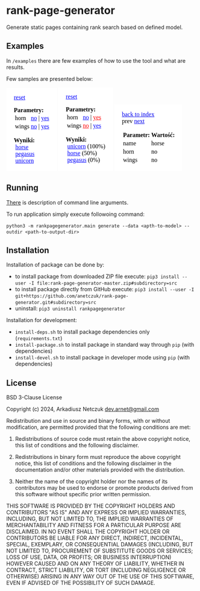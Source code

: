 # rank-page-generator

Generate static pages containing rank search based on defined model.


## Examples

In `/examples` there are few examples of how to use the tool and what are results.

Few samples are presented below:

[![main page with available filters](examples/horse/rank_pages/main-page.png "main page with available filters")](examples/horse/rank_pages/main-page.png)
[![main page with filtered content](examples/horse/rank_pages/main-page-filter.png "main page with filtered content")](examples/horse/rank_pages/main-page-filter.png)
[![details of result](examples/horse/rank_pages/sub-page.png "details of result")](examples/horse/rank_pages/sub-page.png)


## Running

[There](doc/cmdargs.md) is description of command line arguments.

To run application simply execute followoing command:
```
python3 -m rankpagegenerator.main generate --data <apth-to-model> --outdir <path-to-output-dir>
```


## Installation

Installation of package can be done by:
 - to install package from downloaded ZIP file execute: `pip3 install --user -I file:rank-page-generator-master.zip#subdirectory=src`
 - to install package directly from GitHub execute: `pip3 install --user -I git+https://github.com/anetczuk/rank-page-generator.git#subdirectory=src`
 - uninstall: `pip3 uninstall rankpagegenerator`

Installation for development:
 - `install-deps.sh` to install package dependencies only (`requirements.txt`)
 - `install-package.sh` to install package in standard way through `pip` (with dependencies)
 - `install-devel.sh` to install package in developer mode using `pip` (with dependencies)


## License

BSD 3-Clause License

Copyright (c) 2024, Arkadiusz Netczuk <dev.arnet@gmail.com>

Redistribution and use in source and binary forms, with or without
modification, are permitted provided that the following conditions are met:

1. Redistributions of source code must retain the above copyright notice, this
   list of conditions and the following disclaimer.

2. Redistributions in binary form must reproduce the above copyright notice,
   this list of conditions and the following disclaimer in the documentation
   and/or other materials provided with the distribution.

3. Neither the name of the copyright holder nor the names of its
   contributors may be used to endorse or promote products derived from
   this software without specific prior written permission.

THIS SOFTWARE IS PROVIDED BY THE COPYRIGHT HOLDERS AND CONTRIBUTORS "AS IS"
AND ANY EXPRESS OR IMPLIED WARRANTIES, INCLUDING, BUT NOT LIMITED TO, THE
IMPLIED WARRANTIES OF MERCHANTABILITY AND FITNESS FOR A PARTICULAR PURPOSE ARE
DISCLAIMED. IN NO EVENT SHALL THE COPYRIGHT HOLDER OR CONTRIBUTORS BE LIABLE
FOR ANY DIRECT, INDIRECT, INCIDENTAL, SPECIAL, EXEMPLARY, OR CONSEQUENTIAL
DAMAGES (INCLUDING, BUT NOT LIMITED TO, PROCUREMENT OF SUBSTITUTE GOODS OR
SERVICES; LOSS OF USE, DATA, OR PROFITS; OR BUSINESS INTERRUPTION) HOWEVER
CAUSED AND ON ANY THEORY OF LIABILITY, WHETHER IN CONTRACT, STRICT LIABILITY,
OR TORT (INCLUDING NEGLIGENCE OR OTHERWISE) ARISING IN ANY WAY OUT OF THE USE
OF THIS SOFTWARE, EVEN IF ADVISED OF THE POSSIBILITY OF SUCH DAMAGE.
